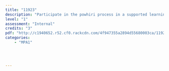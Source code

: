 ```yaml
---
title: "11923"
description: "Participate in the powhiri process in a supported learning context."
level: "1"
assessment: "Internal"
credits: "3"
pdf: "http://c1940652.r52.cf0.rackcdn.com/4f947355a2894d55680003ca/11923.pdf"
categories:
    - "MPA1"
    
    
    
    
---
```

